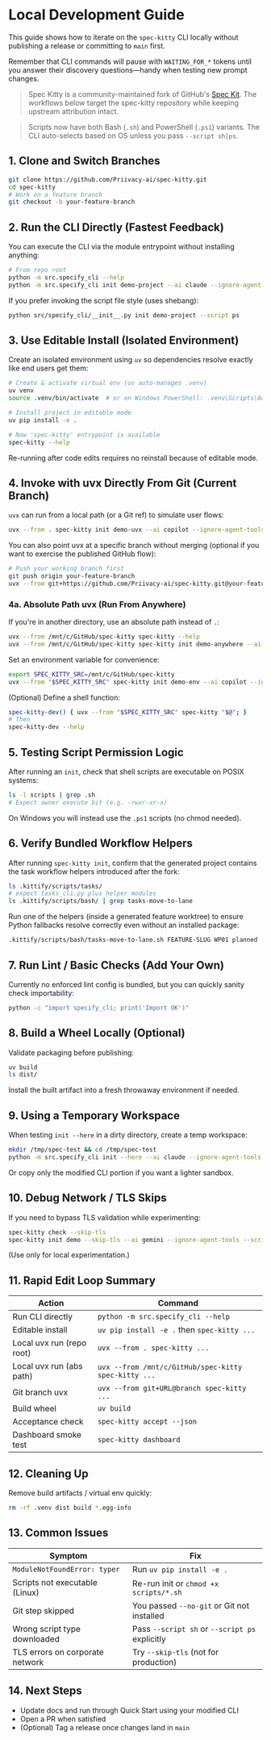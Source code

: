 # Local Development Guide

This guide shows how to iterate on the `spec-kitty` CLI locally without publishing a release or committing to `main` first.

Remember that CLI commands will pause with `WAITING_FOR_*` tokens until you answer their discovery questions—handy when testing new prompt changes.

> Spec Kitty is a community-maintained fork of GitHub's [Spec Kit](https://github.com/github/spec-kit). The workflows below target the spec-kitty repository while keeping upstream attribution intact.

> Scripts now have both Bash (`.sh`) and PowerShell (`.ps1`) variants. The CLI auto-selects based on OS unless you pass `--script sh|ps`.

## 1. Clone and Switch Branches

```bash
git clone https://github.com/Priivacy-ai/spec-kitty.git
cd spec-kitty
# Work on a feature branch
git checkout -b your-feature-branch
```

## 2. Run the CLI Directly (Fastest Feedback)

You can execute the CLI via the module entrypoint without installing anything:

```bash
# From repo root
python -m src.specify_cli --help
python -m src.specify_cli init demo-project --ai claude --ignore-agent-tools --script sh
```

If you prefer invoking the script file style (uses shebang):

```bash
python src/specify_cli/__init__.py init demo-project --script ps
```

## 3. Use Editable Install (Isolated Environment)

Create an isolated environment using `uv` so dependencies resolve exactly like end users get them:

```bash
# Create & activate virtual env (uv auto-manages .venv)
uv venv
source .venv/bin/activate  # or on Windows PowerShell: .venv\Scripts\Activate.ps1

# Install project in editable mode
uv pip install -e .

# Now 'spec-kitty' entrypoint is available
spec-kitty --help
```

Re-running after code edits requires no reinstall because of editable mode.

## 4. Invoke with uvx Directly From Git (Current Branch)

`uvx` can run from a local path (or a Git ref) to simulate user flows:

```bash
uvx --from . spec-kitty init demo-uvx --ai copilot --ignore-agent-tools --script sh
```

You can also point uvx at a specific branch without merging (optional if you want to exercise the published GitHub flow):

```bash
# Push your working branch first
git push origin your-feature-branch
uvx --from git+https://github.com/Priivacy-ai/spec-kitty.git@your-feature-branch spec-kitty init demo-branch-test --script ps
```

### 4a. Absolute Path uvx (Run From Anywhere)

If you're in another directory, use an absolute path instead of `.`:

```bash
uvx --from /mnt/c/GitHub/spec-kitty spec-kitty --help
uvx --from /mnt/c/GitHub/spec-kitty spec-kitty init demo-anywhere --ai copilot --ignore-agent-tools --script sh
```

Set an environment variable for convenience:
```bash
export SPEC_KITTY_SRC=/mnt/c/GitHub/spec-kitty
uvx --from "$SPEC_KITTY_SRC" spec-kitty init demo-env --ai copilot --ignore-agent-tools --script ps
```

(Optional) Define a shell function:
```bash
spec-kitty-dev() { uvx --from "$SPEC_KITTY_SRC" spec-kitty "$@"; }
# Then
spec-kitty-dev --help
```

## 5. Testing Script Permission Logic

After running an `init`, check that shell scripts are executable on POSIX systems:

```bash
ls -l scripts | grep .sh
# Expect owner execute bit (e.g. -rwxr-xr-x)
```
On Windows you will instead use the `.ps1` scripts (no chmod needed).

## 6. Verify Bundled Workflow Helpers

After running `spec-kitty init`, confirm that the generated project contains the task workflow helpers introduced after the fork:

```bash
ls .kittify/scripts/tasks/
# expect tasks_cli.py plus helper modules
ls .kittify/scripts/bash/ | grep tasks-move-to-lane
```

Run one of the helpers (inside a generated feature worktree) to ensure Python fallbacks resolve correctly even without an installed package:

```bash
.kittify/scripts/bash/tasks-move-to-lane.sh FEATURE-SLUG WP01 planned --note "Smoke test"
```

## 7. Run Lint / Basic Checks (Add Your Own)

Currently no enforced lint config is bundled, but you can quickly sanity check importability:
```bash
python -c "import specify_cli; print('Import OK')"
```

## 8. Build a Wheel Locally (Optional)

Validate packaging before publishing:

```bash
uv build
ls dist/
```
Install the built artifact into a fresh throwaway environment if needed.

## 9. Using a Temporary Workspace

When testing `init --here` in a dirty directory, create a temp workspace:

```bash
mkdir /tmp/spec-test && cd /tmp/spec-test
python -m src.specify_cli init --here --ai claude --ignore-agent-tools --script sh  # if repo copied here
```
Or copy only the modified CLI portion if you want a lighter sandbox.

## 10. Debug Network / TLS Skips

If you need to bypass TLS validation while experimenting:

```bash
spec-kitty check --skip-tls
spec-kitty init demo --skip-tls --ai gemini --ignore-agent-tools --script ps
```
(Use only for local experimentation.)

## 11. Rapid Edit Loop Summary

| Action | Command |
|--------|---------|
| Run CLI directly | `python -m src.specify_cli --help` |
| Editable install | `uv pip install -e .` then `spec-kitty ...` |
| Local uvx run (repo root) | `uvx --from . spec-kitty ...` |
| Local uvx run (abs path) | `uvx --from /mnt/c/GitHub/spec-kitty spec-kitty ...` |
| Git branch uvx | `uvx --from git+URL@branch spec-kitty ...` |
| Build wheel | `uv build` |
| Acceptance check | `spec-kitty accept --json` |
| Dashboard smoke test | `spec-kitty dashboard` |

## 12. Cleaning Up

Remove build artifacts / virtual env quickly:
```bash
rm -rf .venv dist build *.egg-info
```

## 13. Common Issues

| Symptom | Fix |
|---------|-----|
| `ModuleNotFoundError: typer` | Run `uv pip install -e .` |
| Scripts not executable (Linux) | Re-run init or `chmod +x scripts/*.sh` |
| Git step skipped | You passed `--no-git` or Git not installed |
| Wrong script type downloaded | Pass `--script sh` or `--script ps` explicitly |
| TLS errors on corporate network | Try `--skip-tls` (not for production) |

## 14. Next Steps

- Update docs and run through Quick Start using your modified CLI
- Open a PR when satisfied
- (Optional) Tag a release once changes land in `main`
